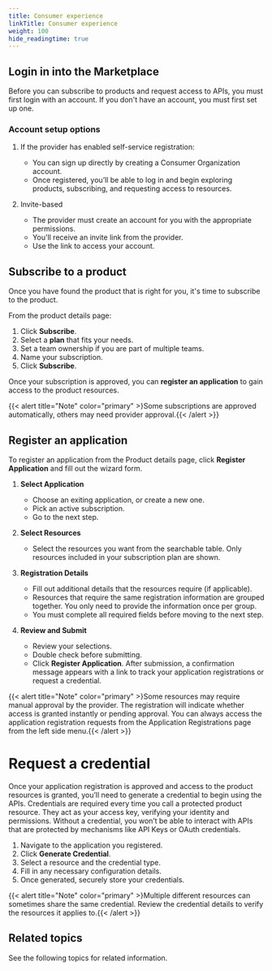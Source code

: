 ```yaml
---
title: Consumer experience
linkTitle: Consumer experience
weight: 100
hide_readingtime: true
---
```


## Login in into the Marketplace

Before you can subscribe to products and request access to APIs, you must first login with an account. If you don't have an account, you must first set up one.

### Account setup options

1. If the provider has enabled self-service registration:
   
    * You can sign up directly by creating a Consumer Organization account.
    * Once registered, you’ll be able to log in and begin exploring products, subscribing, and requesting access to resources.

2. Invite-based

    * The provider must create an account for you with the appropriate permissions.
    * You'll receive an invite link from the provider.
    * Use the link to access your account. 

## Subscribe to a product

Once you have found the product that is right for you, it's time to subscribe to the product.

From the product details page: 

1. Click **Subscribe**.
2. Select a **plan** that fits your needs.
3. Set a team ownership if you are part of multiple teams.
4. Name your subscription.
5. Click **Subscribe**.

Once your subscription is approved, you can **register an application** to gain access to the product resources.

{{< alert title="Note" color="primary" >}Some subscriptions are approved automatically, others may need provider approval.{{< /alert >}}

## Register an application

To register an application from the Product details page, click **Register Application** and fill out the wizard form.

1. **Select Application**

    * Choose an exiting application, or create a new one.
    * Pick an active subscription.
    * Go to the next step.

2. **Select Resources**

    * Select the resources you want from the searchable table. Only resources included in your subscription plan are shown.

3. **Registration Details**

    * Fill out additional details that the resources require (if applicable).
    * Resources that require the same registration information are grouped together. You only need to provide the information once per group.
    * You must complete all required fields before moving to the next step.
      
4. **Review and Submit**

   * Review your selections.
   * Double check before submitting.
   * Click **Register Application**. After submission, a confirmation message appears with a link to track your application registrations or request a credential.

{{< alert title="Note" color="primary" >}Some resources may require manual approval by the provider. The registration will indicate whether access is granted instantly or pending approval. You can always access the application registration requests from the Application Registrations page from the left side menu.{{< /alert >}}
 
# Request a credential

Once your application registration is approved and access to the product resources is granted, you’ll need to generate a credential to begin using the APIs. Credentials are required every time you call a protected product resource. They act as your access key, verifying your identity and permissions. Without a credential, you won’t be able to interact with APIs that are protected by mechanisms like API Keys or OAuth credentials.

1. Navigate to the application you registered.
2. Click **Generate Credential**.
3. Select a resource and the credential type.
4. Fill in any necessary configuration details.
5. Once generated, securely store your credentials.

{{< alert title="Note" color="primary" >}Multiple different resources can sometimes share the same credential. Review the credential details to verify the resources it applies to.{{< /alert >}}

## Related topics

See the following topics for related information.
